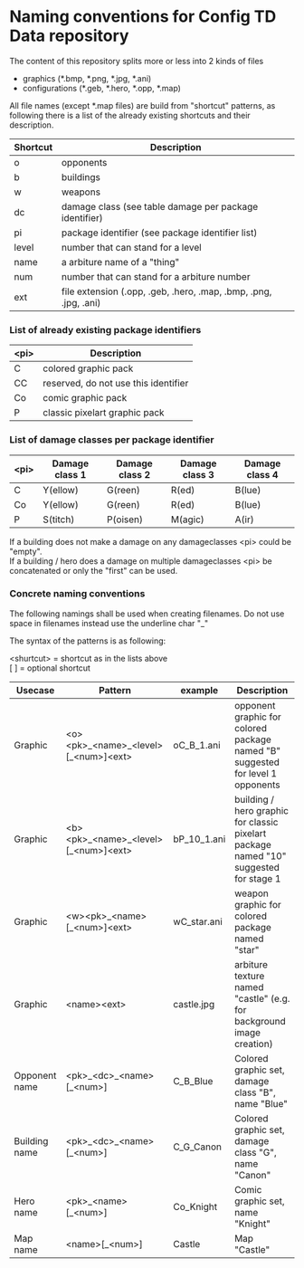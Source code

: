 # Naming conventions for Config TD Data repository

The content of this repository splits more or less into 2 kinds of files
- graphics (*.bmp, *.png, *.jpg, *.ani)
- configurations (*.geb, *.hero, *.opp, *.map)

All file names (except *.map files) are build from "shortcut" patterns, as following there is a list of the already existing shortcuts and their description.

| Shortcut | Description |
| --- | --- |
| o | opponents
| b | buildings
| w | weapons
| dc | damage class (see table damage per package identifier)
| pi | package identifier (see package identifier list)
| level | number that can stand for a level 
| name | a arbiture name of a "thing"
| num | number that can stand for a arbiture number
| ext | file extension (.opp, .geb, .hero, .map, .bmp, .png, .jpg, .ani)

### List of already existing package identifiers
| \<pi> |  Description |
| --- | --- |
| C | colored graphic pack
| CC | reserved, do not use this identifier
| Co | comic graphic pack
| P | classic pixelart graphic pack

### List of damage classes per package identifier

| \<pi> | Damage class 1 | Damage class 2 | Damage class 3 | Damage class 4 |
| --- | --- | --- | --- | --- |
| C | Y(ellow) | G(reen) | R(ed) | B(lue)
| Co | Y(ellow) | G(reen) | R(ed) | B(lue)
| P | S(titch) | P(oisen) | M(agic) | A(ir)

If a building does not make a damage on any damageclasses \<pi> could be "empty".<br>
If a building / hero does a damage on multiple damageclasses \<pi> be concatenated or only the "first" can be used.

### Concrete naming conventions

The following namings shall be used when creating filenames. Do not use space in filenames instead use the underline char "_"

The syntax of the patterns is as following:

\<shurtcut> = shortcut as in the lists above<br>
\[ \] = optional shortcut

|  Usecase | Pattern| example |  Description |
| --- | --- | --- | --- |
| Graphic | \<o>\<pk>\_\<name>\_\<level>\[_\<num>]\<ext> | oC_B_1.ani | opponent graphic for colored package named "B" suggested for level 1 opponents
| Graphic | \<b>\<pk>\_\<name>\_\<level>\[_\<num>]\<ext> | bP_10_1.ani | building / hero graphic for classic pixelart package named "10" suggested for stage 1 
| Graphic | \<w>\<pk>\_\<name>\[_\<num>]\<ext> | wC_star.ani | weapon graphic for colored package named "star"
| Graphic | \<name>\<ext> | castle.jpg | arbiture texture named "castle" (e.g. for background image creation)
| Opponent name | \<pk>\_\<dc>\_\<name>\[_\<num>] | C_B_Blue | Colored graphic set, damage class "B", name "Blue"
| Building name | \<pk>\_\<dc>\_\<name>\[_\<num>] | C_G_Canon | Colored graphic set, damage class "G", name "Canon"
| Hero name | \<pk>\_\<name>\[_\<num>] | Co_Knight | Comic graphic set, name "Knight"
| Map name | \<name>[_\<num>] | Castle | Map "Castle"
